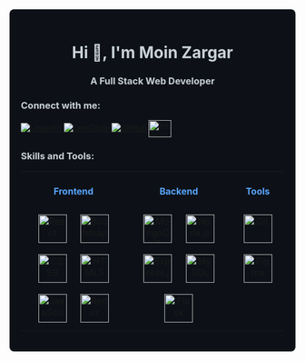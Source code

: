 <!-- Dark Mode Background -->
<div style="background-color: #0d1117; padding: 20px; border-radius: 8px;">

  <!-- Header -->
  <h1 align="center" style="color: #c9d1d9;">Hi 👋, I'm Moin Zargar</h1>
  <h3 align="center" style="color: #c9d1d9;">A Full Stack Web Developer</h3>

  <!-- Connect with me -->
  <h3 align="left" style="color: #c9d1d9;">Connect with me:</h3>
  <p align="left">
    <a href="https://www.linkedin.com/in/moin-zargar-0a971a247/" target="_blank"><img src="https://img.shields.io/badge/LinkedIn-0077B5?style=for-the-badge&logo=linkedin&logoColor=white" alt="LinkedIn"></a>
    <a href="https://leetcode.com/u/Moin_Zargar/" target="_blank"><img src="https://img.shields.io/badge/LeetCode-FFA116?style=for-the-badge&logo=leetcode&logoColor=black" alt="LeetCode"></a>
    <a href="https://github.com/MoinZargar" target="_blank"><img src="https://img.shields.io/badge/GitHub-181717?style=for-the-badge&logo=github&logoColor=white" alt="GitHub"></a>
    <a href="https://auth.geeksforgeeks.org/user/https://www.geeksforgeeks.org/user/moinzargar/" target="blank"><img align="center" src="https://raw.githubusercontent.com/rahuldkjain/github-profile-readme-generator/master/src/images/icons/Social/geeks-for-geeks.svg" alt="https://www.geeksforgeeks.org/user/moinzargar/" height="30" width="40" /></a>
  </p>

  <!-- Skills -->
  <h3 align="left" style="color: #c9d1d9;">Skills and Tools:</h3>
  <table>
    <tr>
      <td valign="top" width="40%">
        <h4 align="center" style="color: #58a6ff;">Frontend</h4>
        <div align="center">
          <a href="https://reactjs.org/" target="_blank"><img style="margin: 10px" src="https://profilinator.rishav.dev/skills-assets/react-original-wordmark.svg" alt="React" height="50" /></a>
          <a href="https://getbootstrap.com/docs/3.4/javascript/" target="_blank"><img style="margin: 10px" src="https://profilinator.rishav.dev/skills-assets/bootstrap-plain.svg" alt="Bootstrap" height="50" /></a>
          <a href="https://www.w3schools.com/css/" target="_blank"><img style="margin: 10px" src="https://profilinator.rishav.dev/skills-assets/css3-original-wordmark.svg" alt="CSS3" height="50" /></a>
          <a href="https://en.wikipedia.org/wiki/HTML5" target="_blank"><img style="margin: 10px" src="https://profilinator.rishav.dev/skills-assets/html5-original-wordmark.svg" alt="HTML5" height="50" /></a>
          <a href="https://www.javascript.com/" target="_blank"><img style="margin: 10px" src="https://profilinator.rishav.dev/skills-assets/javascript-original.svg" alt="JavaScript" height="50" /></a>
          <a href="https://redux.js.org/" target="_blank"><img style="margin: 10px" src="https://profilinator.rishav.dev/skills-assets/redux-original.svg" alt="Redux" height="50" /></a>
        </div>
      </td>
      <td valign="top" width="40%">
        <h4 align="center" style="color: #58a6ff;">Backend</h4>
        <div align="center">
          <a href="https://www.mongodb.com/" target="_blank"><img style="margin: 10px" src="https://profilinator.rishav.dev/skills-assets/mongodb-original-wordmark.svg" alt="MongoDB" height="50" /></a>
          <a href="https://nodejs.org/" target="_blank"><img style="margin: 10px" src="https://profilinator.rishav.dev/skills-assets/nodejs-original-wordmark.svg" alt="Node.js" height="50" /></a>
          <a href="https://expressjs.com/" target="_blank"><img style="margin: 10px" src="https://profilinator.rishav.dev/skills-assets/express-original-wordmark.svg" alt="Express.js" height="50" /></a>
          <a href="https://www.mysql.com/" target="_blank"><img style="margin: 10px" src="https://profilinator.rishav.dev/skills-assets/mysql-original-wordmark.svg" alt="MySQL" height="50" /></a>
          <a href="https://flask.palletsprojects.com/" target="_blank"><img style="margin: 10px" src="https://profilinator.rishav.dev/skills-assets/flask.png" alt="Flask" height="50" /></a>
        </div>
      </td>
      <td valign="top" width="100%%">
        <h4 align="center" style="color: #58a6ff;">Tools</h4>
        <div align="center">
          <a href="https://github.com/" target="_blank"><img style="margin: 10px" src="https://profilinator.rishav.dev/skills-assets/git-scm-icon.svg" alt="Git" height="50" /></a>
          <a href="https://www.figma.com/" target="_blank"><img style="margin: 10px" src="https://profilinator.rishav.dev/skills-assets/figma-icon.svg" alt="Figma" height="50" /></a>
        </div>
      </td>
    </tr>
  </table>



</div>
